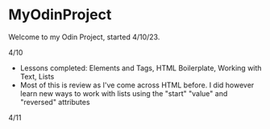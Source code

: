 # MyOdinProject 
Welcome to my Odin Project, started 4/10/23.

4/10 
- Lessons completed: Elements and Tags, HTML Boilerplate, Working with Text, Lists
- Most of this is review as I've come across HTML before. I did however learn new ways to work with lists using the "start" "value" and "reversed" attributes

4/11
